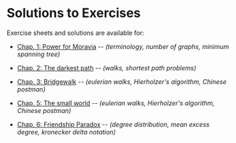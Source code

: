 # Solutions to Exercises

Exercise sheets and solutions are available for:
- [Chap. 1: Power for Moravia](pdf/chap01/README.md)  -- *(terminology, number of graphs, minimum spanning tree)*
- [Chap. 2: The darkest path](pdf/chap02/README.md)  -- *(walks, shortest path problems)*
- [Chap. 3: Bridgewalk](pdf/chap03/README.md)  -- *(eulerian walks, Hierholzer's algorithm, Chinese postman)*

- [Chap. 5: The small world](pdf/chap05/README.md)  -- *(eulerian walks, Hierholzer's algorithm, Chinese postman)*
- [Chap. 6: Friendship Paradox](pdf/chap06/README.md)  -- *(degree distribution, mean excess degree, kronecker delta notation)*
  
  
